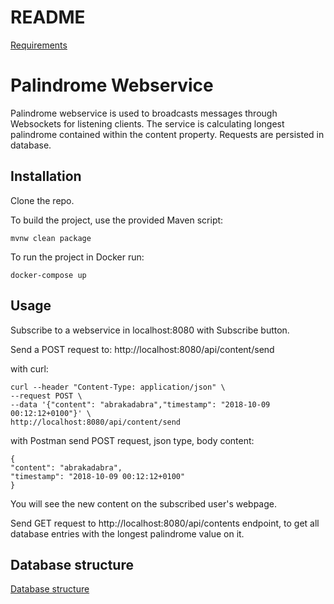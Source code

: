 README
======

[Requirements](Requirements.md)

# Palindrome Webservice

Palindrome webservice is used to broadcasts messages through Websockets for listening clients.
The service is calculating longest palindrome contained within the content property.
Requests are persisted in database.

## Installation

Clone the repo.

To build the project, use the provided Maven script:
```
mvnw clean package
```

To run the project in Docker run:
```
docker-compose up
```

## Usage

Subscribe to a webservice in localhost:8080 with Subscribe button.

Send a POST request to: http://localhost:8080/api/content/send


with curl:

```
curl --header "Content-Type: application/json" \
--request POST \
--data '{"content": "abrakadabra","timestamp": "2018-10-09 00:12:12+0100"}' \
http://localhost:8080/api/content/send
```

with Postman send POST request, json type, body content:

```
{
"content": "abrakadabra",
"timestamp": "2018-10-09 00:12:12+0100"
}
```

You will see the new content on the subscribed user's webpage.

Send GET request to http://localhost:8080/api/contents endpoint,
to get all database entries with the longest palindrome value on it.


## Database structure

[Database structure](Requirements.md)


